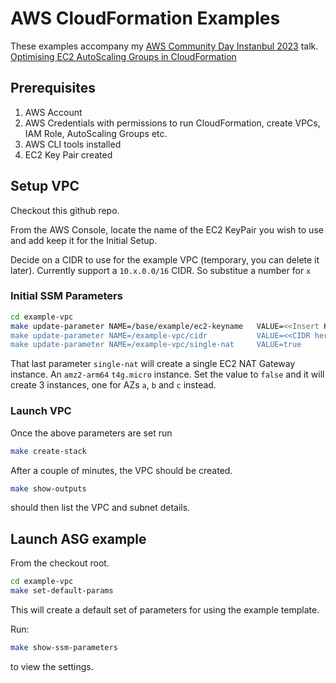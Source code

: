 # AWS CloudFormation Examples

These examples accompany my [AWS Community Day Instanbul 2023](https://aws.cloudturkey.io/) talk.
[Optimising EC2 AutoScaling Groups in CloudFormation](https://b3cft.url.lol/aws-slides-2023-05)

## Prerequisites

1. AWS Account
2. AWS Credentials with permissions to run CloudFormation, create VPCs, IAM Role, AutoScaling Groups etc.
3. AWS CLI tools installed
4. EC2 Key Pair created

## Setup VPC

Checkout this github repo.

From the AWS Console, locate the name of the EC2 KeyPair you wish to use and add keep it for the Initial Setup.

Decide on a CIDR to use for the example VPC (temporary, you can delete it later).
Currently support a `10.x.0.0/16` CIDR. So substitue a number for `x`

### Initial SSM Parameters

```bash
cd example-vpc
make update-parameter NAME=/base/example/ec2-keyname   VALUE=<<Insert Key name here>>
make update-parameter NAME=/example-vpc/cidr           VALUE=<<CIDR here. e.g. 10.10.0.0/16>>
make update-parameter NAME=/example-vpc/single-nat     VALUE=true
```

That last parameter `single-nat` will create a single EC2 NAT Gateway instance. An `amz2-arm64` `t4g.micro` instance.
Set the value to `false` and it will create 3 instances, one for AZs `a`, `b` and `c` instead.

### Launch VPC

Once the above parameters are set run

```bash
make create-stack
```

After a couple of minutes, the VPC should be created.

```bash
make show-outputs
```

should then list the VPC and subnet details.

## Launch ASG example

From the checkout root.

```bash
cd example-vpc
make set-default-params
```

This will create a default set of parameters for using the example template.

Run:

```bash
make show-ssm-parameters
```

to view the settings.

